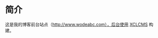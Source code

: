 # 简介

这是我的博客前台站点（http://www.wodeabc.com），后台使用 [XCLCMS](https://github.com/xucongli1989/XCLCMS) 构建。

